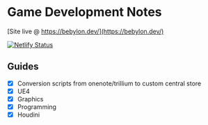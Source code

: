 # Game Development Notes

[Site live @ https://bebylon.dev/](https://bebylon.dev/)

[![Netlify Status](https://api.netlify.com/api/v1/badges/b04d49f2-9006-49ee-9f9a-569f59732aff/deploy-status)](https://app.netlify.com/sites/gamedevguide/deploys)

## Guides

- [x] Conversion scripts from onenote/trillium to custom central store
- [x] UE4
- [x] Graphics
- [x] Programming
- [x] Houdini
